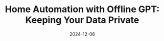 ---
title: "Home Automation with Offline GPT: Keeping Your Data Private"
date: "2024-12-06"
presenter: "Jernej Kavka (JK)"
summary: "Jernej Kavka demonstrates how to set up and use offline GPT models for home automation. He discusses the benefits of small language models (SLMs) for those who prefer not to share data online or rely on paid cloud services. The setup is compatible with devices like Raspberry Pi 4 and achieves impressive processing speeds of under a second. Jernej introduces tools like LM Studio and Llama models, recommending specific versions for optimal performance."
tags: ["offline GPT", "home automation", "small language models", "privacy", "Raspberry Pi", "AI tools", "Llama models"]
videoUrl: "https://sswcom-my.sharepoint.com/:v:/r/personal/samwagner_ssw_com_au/Documents/Recordings/%F0%9F%8E%B1%20Knowledge%20sharing%20-%20Andrew,%20Gordon%20and%20Bryden%20%F0%9F%A7%A0-20241206_123230-Meeting%20Recording.mp4?csf=1&web=1&e=D1VQwV&nav=eyJyZWZlcnJhbEluZm8iOnsicmVmZXJyYWxBcHAiOiJTdHJlYW1XZWJBcHAiLCJyZWZlcnJhbFZpZXciOiJTaGFyZURpYWxvZy1MaW5rIiwicmVmZXJyYWxBcHBQbGF0Zm9ybSI6IldlYiIsInJlZmVycmFsTW9kZSI6InZpZXcifX0%3D"
slides: "where should I link to?"
githubRepo: "https://github.com/jernejk/home-automation-offline-gpt"
---